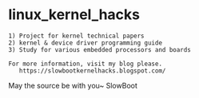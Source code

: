 # linux_kernel_hacks

    1) Project for kernel technical papers
    2) kernel & device driver programming guide
	3) Study for various embedded processors and boards

    For more information, visit my blog please.
       https://slowbootkernelhacks.blogspot.com/

May the source be with you~ 
SlowBoot
